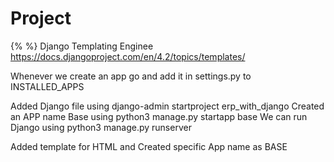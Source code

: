 # Project

{% %} 
Django Templating Enginee
https://docs.djangoproject.com/en/4.2/topics/templates/

Whenever we create an app go and add it in settings.py to INSTALLED_APPS

Added Django file using django-admin startproject erp_with_django
Created an APP name Base using python3 manage.py startapp base
We can run Django using python3 manage.py runserver

Added template for HTML and Created specific App name as BASE
